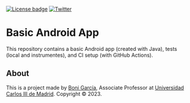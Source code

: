 [![License badge](https://img.shields.io/badge/license-Apache2-green.svg)](http://www.apache.org/licenses/LICENSE-2.0)
[![Twitter](https://img.shields.io/badge/follow-@boni_gg-green.svg)](https://twitter.com/boni_gg)

# Basic Android App

This repository contains a basic Android app (created with Java), tests (local and instrumentes), and CI setup (with GitHub Actions).

## About

This is a project made by [Boni García], Associate Professor at [Universidad Carlos III de Madrid]. Copyright &copy; 2023.

[Universidad Carlos III de Madrid]: https://www.it.uc3m.es/bogarcia/index.html
[Boni García]: https://bonigarcia.dev/
